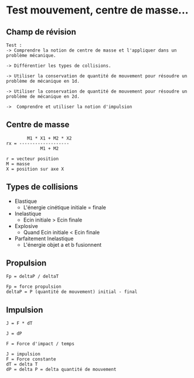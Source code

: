# Test mouvement, centre de masse...

## Champ de révision

```
Test :
-> Comprendre la notion de centre de masse et l'appliquer dans un problème mécanique.

-> Différentier les types de collisions.

-> Utiliser la conservation de quantité de mouvement pour résoudre un problème de mécanique en 1d.

-> Utiliser la conservation de quantité de mouvement pour résoudre un problème de mécanique en 2d.

->  Comprendre et utiliser la notion d'impulsion
```

## Centre de masse

```
        M1 * X1 + M2 * X2
rx = -------------------
             M1 + M2

r = vecteur position
M = masse
X = position sur axe X
```

## Types de collisions

- Elastique
  - L'énergie cinétique initiale = finale
- Inelastique
  - Ecin initiale > Ecin finale
- Explosive
  - Quand Ecin initiale < Ecin finale
- Parfaitement Inelastique
  - L'énergie objet a et b fusionnent

## Propulsion

```
Fp = deltaP / deltaT

Fp = force propulsion
deltaP = P (quantité de mouvement) initial - final
```

## Impulsion

```
J = F * dT

J = dP

F = Force d'impact / temps

J = impulsion
F = Force constante
dT = delta T
dP = delta P = delta quantité de mouvement
```

